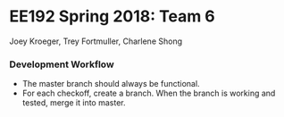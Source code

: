 # EE192 Spring 2018: Team 6
Joey Kroeger, Trey Fortmuller, Charlene Shong

### Development Workflow
* The master branch should always be functional.
* For each checkoff, create a branch. When the branch is working and tested, merge it into master.


